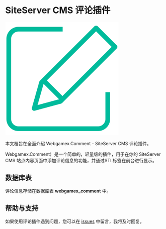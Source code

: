 # SiteServer CMS 评论插件

<img src="logo.svg" width="360" height="360" />

本文档旨在全面介绍 Webgamex.Comment - SiteServer CMS 评论插件。

Webgamex.Comment）是一个简单的，轻量级的插件，用于在你的 SiteServer CMS 站点内容页面中添加评论信息的功能，并通过STL标签在前台进行显示。

## 数据库表

评论信息存储在数据库表 **webgamex_comment** 中。

## 帮助与支持

如果使用评论插件遇到问题，您可以在 [issues](https://github.com/jaytu/siteserver.comment/issues) 中留言，我将及时回复。
